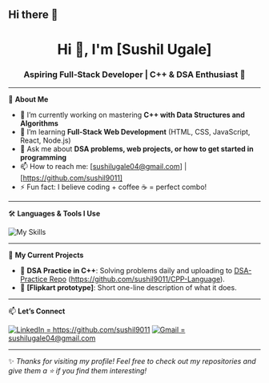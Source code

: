 ## Hi there 👋

<h1 align="center">Hi 👋, I'm [Sushil Ugale]</h1>
<h3 align="center">Aspiring Full-Stack Developer | C++ & DSA Enthusiast 🚀</h3>

---

🌟 **About Me**
- 🔭 I’m currently working on mastering **C++ with Data Structures and Algorithms**
- 🌱 I’m learning **Full-Stack Web Development** (HTML, CSS, JavaScript, React, Node.js)
- 💬 Ask me about **DSA problems, web projects, or how to get started in programming**
- 📫 How to reach me: [sushilugale04@gmail.com] | [https://github.com/sushil9011]
- ⚡ Fun fact: I believe coding + coffee ☕ = perfect combo!

---

🛠️ **Languages & Tools I Use**
<p>
  <img src="https://skillicons.dev/icons?i=cpp,html,css,js,react,nodejs,git,github,vscode" alt="My Skills" />
</p>

---

📌 **My Current Projects**
- 🔹 **DSA Practice in C++**: Solving problems daily and uploading to [DSA-Practice Repo](#) (https://github.com/sushil9011/CPP-Language).
- 🔹 **[Flipkart prototype]**: Short one-line description of what it does.

---

📫 **Let’s Connect**
<p>
  <a href="https://linkedin.com/in/YOUR_LINKEDIN"><img src="https://img.shields.io/badge/-LinkedIn-blue?style=flat-square&logo=linkedin" alt="LinkedIn"> = https://github.com/sushil9011</a>
  <a href="mailto:YOUR_EMAIL"><img src="https://img.shields.io/badge/-Gmail-red?style=flat-square&logo=gmail&logoColor=white" alt="Gmail"> = sushilugale04@gmail.com </a>
</p>

</p>

---

✨ *Thanks for visiting my profile! Feel free to check out my repositories and give them a ⭐ if you find them interesting!*
